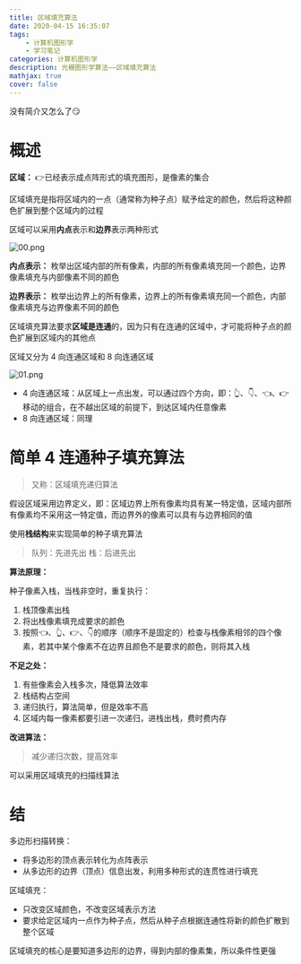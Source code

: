 ```yaml
---
title: 区域填充算法
date: 2020-04-15 16:35:07
tags:
    - 计算机图形学
    - 学习笔记
categories: 计算机图形学
description: 光栅图形学算法——区域填充算法
mathjax: true
cover: false
---
```


没有简介又怎么了😏

<!-- more -->

# 概述

**区域：** 👉已经表示成点阵形式的填充图形，是像素的集合

区域填充是指将区域内的一点（通常称为种子点）赋予给定的颜色，然后将这种颜色扩展到整个区域内的过程

区域可以采用**内点**表示和**边界**表示两种形式

![00.png](https://cdn.jsdelivr.net/gh/TUFZ/ImgHosting//TUFZ-Img/article/2020/04/20Apr15A/00.png)

**内点表示：** 枚举出区域内部的所有像素，内部的所有像素填充同一个颜色，边界像素填充与内部像素不同的颜色

**边界表示：** 枚举出边界上的所有像素，边界上的所有像素填充同一个颜色，内部像素填充与边界像素不同的颜色

区域填充算法要求**区域是连通**的，因为只有在连通的区域中，才可能将种子点的颜色扩展到区域内的其他点

区域又分为 4 向连通区域和 8 向连通区域

![01.png](https://cdn.jsdelivr.net/gh/TUFZ/ImgHosting//TUFZ-Img/article/2020/04/20Apr15A/01.png)

- 4 向连通区域：从区域上一点出发，可以通过四个方向，即：👆、👇、👈、👉移动的组合，在不越出区域的前提下，到达区域内任意像素
- 8 向连通区域：同理

# 简单 4 连通种子填充算法

> 又称：区域填充递归算法

假设区域采用边界定义，即：区域边界上所有像素均具有某一特定值，区域内部所有像素均不采用这一特定值，而边界外的像素可以具有与边界相同的值

使用**栈结构**来实现简单的种子填充算法

> 队列：先进先出
> 栈：后进先出

**算法原理：**

种子像素入栈，当栈非空时，重复执行：

1. 栈顶像素出栈
2. 将出栈像素填充成要求的颜色
3. 按照👈、👆、👉、👇的顺序（顺序不是固定的）检查与栈像素相邻的四个像素，若其中某个像素不在边界且颜色不是要求的颜色，则将其入栈

**不足之处：**

1. 有些像素会入栈多次，降低算法效率
2. 栈结构占空间
3. 递归执行，算法简单，但是效率不高
4. 区域内每一像素都要引进一次递归，进栈出栈，费时费内存

**改进算法：**

> 减少递归次数，提高效率

可以采用区域填充的扫描线算法

# 结

多边形扫描转换：

- 将多边形的顶点表示转化为点阵表示
- 从多边形的边界（顶点）信息出发，利用多种形式的连贯性进行填充

区域填充：

- 只改变区域颜色，不改变区域表示方法
- 要求给定区域内一点作为种子点，然后从种子点根据连通性将新的颜色扩散到整个区域

区域填充的核心是要知道多边形的边界，得到内部的像素集，所以条件性更强